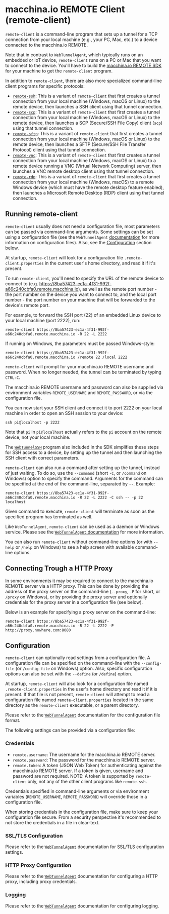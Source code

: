 # macchina.io REMOTE Client (remote-client)

`remote-client` is a command-line program that sets up a tunnel for a TCP connection from your
local machine (e.g., your PC, Mac, etc.) to a device connected to the macchina.io
REMOTE.

Note that in contrast to `WebTunnelAgent`, which typically runs on an embedded or IoT
device, `remote-client` runs on a PC or Mac that you want to connect to the
device. You'll have to build the [macchina.io REMOTE SDK](../../README.md)
for your machine to get the `remote-client` program.

In addition to `remote-client`, there are also more specialized command-line client
programs for specific protocols:

  - [`remote-ssh`](../WebTunnelSSH/README.md): This is a variant of `remote-client` that first
    creates a tunnel connection from your local machine (Windows, macOS or Linux) to the remote device,
    then launches a SSH client using that tunnel connection.
  - [`remote-scp`](../WebTunnelSCP/README.md): This is a variant of `remote-client` that first
    creates a tunnel connection from your local machine (Windows, macOS or Linux) to the remote device,
    then launches a SCP (Secure/SSH File Copy) client (`scp`) using that tunnel connection.
  - [`remote-sftp`](../WebTunnelSFTP/README.md): This is a variant of `remote-client` that first
    creates a tunnel connection from your local machine (Windows, macOS or Linux) to the remote device,
    then launches a SFTP (Secure/SSH File Transfer Protocol) client using that tunnel connection.
  - [`remote-vnc`](../WebTunnelVNC/README.md): This is a variant of `remote-client` that first
    creates a tunnel connection from your local machine (Windows, macOS or Linux) to a remote device
    running a VNC (Virtual Network Computing) server, then launches a VNC remote desktop client using
    that tunnel connection.
  - [`remote-rdp`](../WebTunnelRDP/README.md): This is a variant of `remote-client` that first
    creates a tunnel connection from your local machine (Windows, macOS) to a remote Windows device
    (which must have the remote desktop feature enabled), then launches a Microsoft Remote Desktop (RDP)
    client using that tunnel connection.

## Running remote-client

`remote-client` usually does not need a configuration file, most parameters can be passed
via command-line arguments. Some settings can be set using a configuration file
(see the `WebTunnelAgent` [documentation](../WebTunnelAgent/README.md#configuration-file-format) for more
information on configuration files). Also, see the [Configuration](#configuration) section below. 

At startup, `remote-client` will look for a configuration file `.remote-client.properties` 
in the current user's home directory, and read it if it's present.

To run `remote-client`, you'll need to specify the URL of the remote device to connect
to (e.g. https://8ba57423-ec1a-4f31-992f-a66c240cbfa0.remote.macchina.io), as well as
the remote port number - the port number on the device you want to connect to, and the
local port number - the port number on your machine that will be forwarded to the device's
remote port.

For example, to forward the SSH port (22) of an embedded Linux device to your local
machine (port 2222), run:

```
remote-client https://8ba57423-ec1a-4f31-992f-a66c240cbfa0.remote.macchina.io -R 22 -L 2222
```

If running on Windows, the parameters must be passed Windows-style:

```
remote-client https://8ba57423-ec1a-4f31-992f-a66c240cbfa0.remote.macchina.io /remote 22 /local 2222
```

`remote-client` will prompt for your macchina.io REMOTE username and password.
When no longer needed, the tunnel can be terminated by typing `CTRL-C`.

The macchina.io REMOTE username and password can also be supplied via environment
variables `REMOTE_USERNAME` and `REMOTE_PASSWORD`, or via the configuration file.

You can now start your SSH client and connect it to port 2222 on your local machine
in order to open an SSH session to your device:

```
ssh pi@localhost -p 2222
```

Note that `pi` in `pi@localhost` actually refers to the `pi` account on the
remote device, not your local machine.

The [`WebTunnelSSH`](../WebTunnelSSH/README.md) program also included in the
SDK simplifies these steps for SSH access to a device, by setting up the tunnel
and then launching the SSH client with correct parameters.

`remote-client` can also run a command after setting up the tunnel, instead of just
waiting. To do so, use the `--command` (short `-C`, or `/command` on Windows) option
to specify the command. Arguments for the command can be specified at the end of the
command-line, separated by `--`. Example:

```
remote-client https://8ba57423-ec1a-4f31-992f-a66c240cbfa0.remote.macchina.io -R 22 -L 2222 -C ssh -- -p 22 localhost
```

Given command to execute, `remote-client` will terminate as soon as the specified program has
terminated as well.

Like `WebTunnelAgent`, `remote-client` can be used as a daemon or Windows service.
Please see the [`WebTunnelAgent` documentation](../WebTunnelAgent/README.md) for more information.

You can also run `remote-client` without command-line options (or with `--help`
or `/help` on Windows) to see a help screen with available command-line options.

## Connecting Trough a HTTP Proxy

In some environments it may be required to connect to the macchina.io REMOTE server
via a HTTP proxy. This can be done by providing the address of the proxy server
on the command-line (`--proxy`, `-P` for short, or `/proxy` on Windows), or by providing the
proxy server and optionally credentials for the proxy server in a configuration file 
(see below).

Below is an example for specifying a proxy server on the command-line:

```
remote-client https://8ba57423-ec1a-4f31-992f-a66c240cbfa0.remote.macchina.io -R 22 -L 2222 -P http://proxy.nowhere.com:8080
```

## Configuration

`remote-client` can optionally read settings from a configuration file. A configuration file
can be specified on the command-line with the `--config-file` (or `/config-file` on Windows) option.
Also, specific configuration options can also be set with the `--define` (or `/define`) option.

At startup, `remote-client` will also look for a configuration file named `.remote-client.properties`
in the user's home directory and read it if it is present. If that file is not present,
`remote-client` will attempt to read a configuration file named `remote-client.properties` located
in the same directory as the `remote-client` executable, or a parent directory.

Please refer to the [`WebTunnelAgent`](../WebTunnelAgent/README.md#configuration-file-format)
documentation for the configuration file format.

The following settings can be provided via a configuration file:

### Credentials

  - `remote.username`: The username for the macchina.io REMOTE server.
  - `remote.password`: The password for the macchina.io REMOTE server.
  - `remote.token`: A token (JSON Web Token) for authenticating against the macchina.io REMOTE server.
    If a token is given, username and password are not required. NOTE: A token is supported
    by `remote-client` only, not any of the other client programs like `remote-ssh`.

Credentials specified in command-line arguments or via environment variables 
(`REMOTE_USERNAME`, `REMOTE_PASSWORD`) will override those in a configuration file.

When storing credentials in the configuration file, make sure to keep your configuration
file secure. From a security perspective it's recommended to not store the credentials
in a file in clear-text.

### SSL/TLS Configuration

Please refer to the [`WebTunnelAgent`](../WebTunnelAgent/README.md#ssltls-configuration)
documentation for SSL/TLS configuration settings.

### HTTP Proxy Configuration

Please refer to the [`WebTunnelAgent`](../WebTunnelAgent/README.md#http-configuration)
documentation for configuring a HTTP proxy, including proxy credentials.

### Logging

Please refer to the [`WebTunnelAgent`](../WebTunnelAgent/README.md#logging)
documentation for configuring logging.
